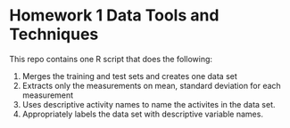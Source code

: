 # Homework 1 Data Tools and Techniques
 This repo contains one R script that does the following: 
 1. Merges the training and test sets and creates one data set
 2. Extracts only the measurements on mean, standard deviation for each measurement
 3. Uses descriptive activity names to name the activites in the data set. 
 4. Appropriately labels the data set with descriptive variable names. 
